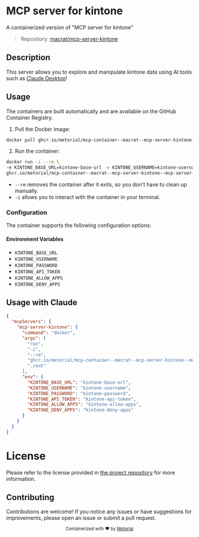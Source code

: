 
# MCP server for kintone

A containerized version of "MCP server for kintone"

> Repository: [macrat/mcp-server-kintone](https://github.com/macrat/mcp-server-kintone)

## Description

This server allows you to explore and manipulate kintone data using AI tools such as [Claude Desktop](https://claude.ai/download)!


## Usage

The containers are built automatically and are available on the GitHub Container Registry.

1. Pull the Docker image:

```bash
docker pull ghcr.io/metorial/mcp-container--macrat--mcp-server-kintone--mcp-server-kintone
```

2. Run the container:

```bash
docker run -i --rm \ 
-e KINTONE_BASE_URL=kintone-base-url -e KINTONE_USERNAME=kintone-username -e KINTONE_PASSWORD=kintone-password -e KINTONE_API_TOKEN=kintone-api-token -e KINTONE_ALLOW_APPS=kintone-allow-apps -e KINTONE_DENY_APPS=kintone-deny-apps \
ghcr.io/metorial/mcp-container--macrat--mcp-server-kintone--mcp-server-kintone  "./out"
```

- `--rm` removes the container after it exits, so you don't have to clean up manually.
- `-i` allows you to interact with the container in your terminal.



### Configuration

The container supports the following configuration options:




#### Environment Variables

- `KINTONE_BASE_URL`
- `KINTONE_USERNAME`
- `KINTONE_PASSWORD`
- `KINTONE_API_TOKEN`
- `KINTONE_ALLOW_APPS`
- `KINTONE_DENY_APPS`




## Usage with Claude

```json
{
  "mcpServers": {
    "mcp-server-kintone": {
      "command": "docker",
      "args": [
        "run",
        "-i",
        "--rm",
        "ghcr.io/metorial/mcp-container--macrat--mcp-server-kintone--mcp-server-kintone",
        "./out"
      ],
      "env": {
        "KINTONE_BASE_URL": "kintone-base-url",
        "KINTONE_USERNAME": "kintone-username",
        "KINTONE_PASSWORD": "kintone-password",
        "KINTONE_API_TOKEN": "kintone-api-token",
        "KINTONE_ALLOW_APPS": "kintone-allow-apps",
        "KINTONE_DENY_APPS": "kintone-deny-apps"
      }
    }
  }
}
```

# License

Please refer to the license provided in [the project repository](https://github.com/macrat/mcp-server-kintone) for more information.

## Contributing

Contributions are welcome! If you notice any issues or have suggestions for improvements, please open an issue or submit a pull request.

<div align="center">
  <sub>Containerized with ❤️ by <a href="https://metorial.com">Metorial</a></sub>
</div>
  